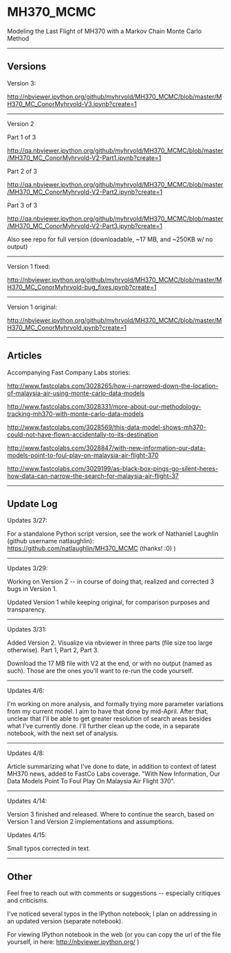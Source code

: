 MH370_MCMC
==========

Modeling the Last Flight of MH370 with a Markov Chain Monte Carlo Method



-------------------------------------------------------------------------------------------
Versions
-------------------------------------------------------------------------------------------

Version 3:

http://nbviewer.ipython.org/github/myhrvold/MH370_MCMC/blob/master/MH370_MC_ConorMyhrvold-V3.ipynb?create=1

-------------------------------------------------------------------------------------------

Version 2

Part 1 of 3

http://qa.nbviewer.ipython.org/github/myhrvold/MH370_MCMC/blob/master/MH370_MC_ConorMyhrvold-V2-Part1.ipynb?create=1

Part 2 of 3 

http://qa.nbviewer.ipython.org/github/myhrvold/MH370_MCMC/blob/master/MH370_MC_ConorMyhrvold-V2-Part2.ipynb?create=1

Part 3 of 3

http://qa.nbviewer.ipython.org/github/myhrvold/MH370_MCMC/blob/master/MH370_MC_ConorMyhrvold-V2-Part3.ipynb?create=1

Also see repo for full version (downloadable, ~17 MB, and ~250KB w/ no output)

-------------------------------------------------------------------------------------------

Version 1 fixed: 


http://nbviewer.ipython.org/github/myhrvold/MH370_MCMC/blob/master/MH370_MC_ConorMyhrvold-bug_fixes.ipynb?create=1

-------------------------------------------------------------------------------------------


Version 1 original: 


http://nbviewer.ipython.org/github/myhrvold/MH370_MCMC/blob/master/MH370_MC_ConorMyhrvold.ipynb?create=1


-------------------------------------------------------------------------------------------
Articles
-------------------------------------------------------------------------------------------

Accompanying Fast Company Labs stories:

http://www.fastcolabs.com/3028265/how-i-narrowed-down-the-location-of-malaysia-air-using-monte-carlo-data-models

http://www.fastcolabs.com/3028331/more-about-our-methodology-tracking-mh370-with-monte-carlo-data-models

http://www.fastcolabs.com/3028569/this-data-model-shows-mh370-could-not-have-flown-accidentally-to-its-destination

http://www.fastcolabs.com/3028847/with-new-information-our-data-models-point-to-foul-play-on-malaysia-air-flight-370

http://www.fastcolabs.com/3029199/as-black-box-pings-go-silent-heres-how-data-can-narrow-the-search-for-malaysia-air-flight-37

-------------------------------------------------------------------------------------------
Update Log
-------------------------------------------------------------------------------------------
Updates 3/27:

For a standalone Python script version, see the work of Nathaniel Laughlin (github username natlaughlin): https://github.com/natlaughlin/MH370_MCMC (thanks! :0) )

-------------------------------------------------------------------------------------------
Updates 3/29:

Working on Version 2 -- in course of doing that, realized and corrected 3 bugs in Version 1.

Updated Version 1 while keeping original, for comparison purposes and transparency.

-------------------------------------------------------------------------------------------

Updates 3/31:

Added Version 2. Visualize via nbviewer in three parts (file size too large otherwise). 
Part 1, Part 2, Part 3.

Download the 17 MB file with V2 at the end, or with no output (named as such). Those are the ones you'll want to re-run the code yourself.

-------------------------------------------------------------------------------------------

Updates 4/6:

I'm working on more analysis, and formally trying more parameter variations from my current model. I aim to have that done by mid-April. After that, unclear that I'll be able to get greater resolution of search areas besides what I've currently done. I'll further clean up the code, in a separate notebook, with the next set of analysis.

-------------------------------------------------------------------------------------------

Updates 4/8:

Article summarizing what I've done to date, in addition to context of latest MH370 news, added to FastCo Labs coverage. "With New Information, Our Data Models Point To Foul Play On Malaysia Air Flight 370".

-------------------------------------------------------------------------------------------

Updates 4/14:

Version 3 finished and released. Where to continue the search, based on Version 1 and Version 2 implementations and assumptions.

Updates 4/15:

Small typos corrected in text.

-------------------------------------------------------------------------------------------
Other
-------------------------------------------------------------------------------------------
Feel free to reach out with comments or suggestions -- especially critiques and criticisms.

I've noticed several typos in the IPython notebook; I plan on addressing in an updated version (separate notebook).

For viewing IPython notebook in the web (or you can copy the url of the file yourself, in here: http://nbviewer.ipython.org/ )
